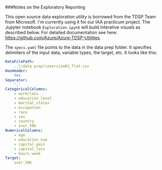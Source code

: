 ###Notes on the Exploratory Reporting

This open source data exploration utility is borrowed from the TDSP Team from Microsoft. I'm currently using it for our IAA practicum project. The Jupyter notebook `Exploration.ipynb` will build interative visuals as described below. For detailed documentation see here: https://github.com/Azure/Azure-TDSP-Utilities.
 

The `specs.yaml` file points to the data in the data prep folder. It specifies delimiters of the input data, variable types, the target, etc. It looks like this:

```yaml
DataFilePath:
    ..\\data prep\\exercise01_flat.csv
HasHeader:
    Yes
Separator:
    ','
CategoricalColumns:
    - workclass
    - education_level
    - marital_status
    - occupation
    - race
    - sex
    - country
    - over_50k
NumericalColumns:
    - age 
    - education_num
    - capital_gain
    - capital_loss
    - hours_week
Target:
    over_50K

```

